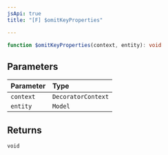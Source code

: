 ```yaml
---
jsApi: true
title: "[F] $omitKeyProperties"

---
```

```ts
function $omitKeyProperties(context, entity): void
```

## Parameters

| Parameter | Type |
| :------ | :------ |
| `context` | `DecoratorContext` |
| `entity` | `Model` |

## Returns

`void`
